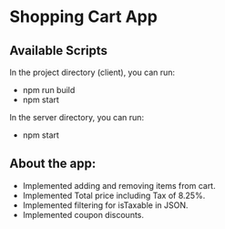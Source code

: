 # Shopping Cart App

## Available Scripts

In the project directory (client), you can run:
- npm run build
- npm start

In the server directory, you can run:
- npm start

## About the app:

- Implemented adding and removing items from cart.
- Implemented Total price including Tax of 8.25%.
- Implemented filtering for isTaxable in JSON.
- Implemented coupon discounts.